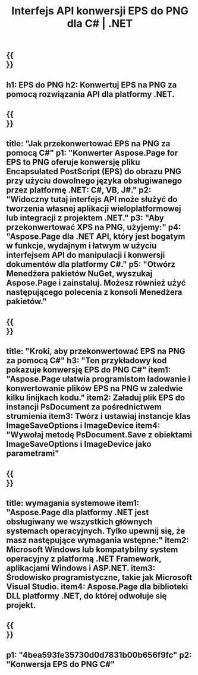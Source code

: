 ﻿---
translation: true
template: /_templates/_conversion-child-net.md
title: Interfejs API konwersji EPS do PNG dla C# |  .NET
url: /net/conversion/eps-to-png/
description: Przykładowy kod konwersji EPS do PNG C#. Użyj przykładowego kodu API dla plików EPS wsadowych do konwersji PNG w VB.NET, Asp.NET lub dowolnej aplikacji opartej na .NET.
informat: EPS
outformat: PNG
otherformats: XPS PS
---

{{<section banner>}}
---
h1: EPS do PNG
h2: Konwertuj EPS na PNG za pomocą rozwiązania API dla platformy .NET.
---

{{<section overview>}}
---
title: "Jak przekonwertować EPS na PNG za pomocą C#"
p1: "Konwerter Aspose.Page for EPS to PNG oferuje konwersję pliku Encapsulated PostScript (EPS) do obrazu PNG przy użyciu dowolnego języka obsługiwanego przez platformę .NET: C#, VB, J#."
p2: "Widoczny tutaj interfejs API może służyć do tworzenia własnej aplikacji wieloplatformowej lub integracji z projektem .NET."
p3: "Aby przekonwertować XPS na PNG, użyjemy:"
p4: "Aspose.Page dla .NET API, który jest bogatym w funkcje, wydajnym i łatwym w użyciu interfejsem API do manipulacji i konwersji dokumentów dla platformy C#."
p5: "Otwórz Menedżera pakietów NuGet, wyszukaj Aspose.Page i zainstaluj. Możesz również użyć następującego polecenia z konsoli Menedżera pakietów."
---

{{<section feature1>}}
---
title: "Kroki, aby przekonwertować EPS na PNG za pomocą C#"
h3: "Ten przykładowy kod pokazuje konwersję EPS do PNG C#"
item1: "Aspose.Page ułatwia programistom ładowanie i konwertowanie plików EPS na PNG w zaledwie kilku linijkach kodu."
item2: Załaduj plik EPS do instancji PsDocument za pośrednictwem strumienia
item3: Twórz i ustawiaj instancje klas ImageSaveOptions i ImageDevice
item4: "Wywołaj metodę PsDocument.Save z obiektami ImageSaveOptions i ImageDevice jako parametrami"
---

{{<section feature2>}}
---
title: wymagania systemowe
item1: "Aspose.Page dla platformy .NET jest obsługiwany we wszystkich głównych systemach operacyjnych. Tylko upewnij się, że masz następujące wymagania wstępne:"
item2: Microsoft Windows lub kompatybilny system operacyjny z platformą .NET Framework, aplikacjami Windows i ASP.NET.
item3: Środowisko programistyczne, takie jak Microsoft Visual Studio.
item4: Aspose.Page dla biblioteki DLL platformy .NET, do której odwołuje się projekt.
---

{{<section gist>}}
---
p1: "4bea593fe35730d0d7831b00b656f9fc"
p2: "Konwersja EPS do PNG C#"
---

